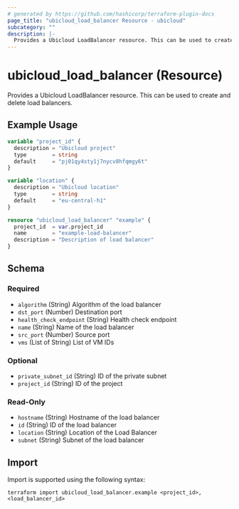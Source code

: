 ```yaml
---
# generated by https://github.com/hashicorp/terraform-plugin-docs
page_title: "ubicloud_load_balancer Resource - ubicloud"
subcategory: ""
description: |-
  Provides a Ubicloud LoadBalancer resource. This can be used to create and delete load balancers.
---
```


# ubicloud_load_balancer (Resource)

Provides a Ubicloud LoadBalancer resource. This can be used to create and delete load balancers.

## Example Usage

```terraform
variable "project_id" {
  description = "Ubicloud project"
  type        = string
  default     = "pj01qy4sty1j7nycv8hfqmgy6t"
}

variable "location" {
  description = "Ubicloud location"
  type        = string
  default     = "eu-central-h1"
}

resource "ubicloud_load_balancer" "example" {
  project_id  = var.project_id
  name        = "example-load-balancer"
  description = "Description of load balancer"
}
```

<!-- schema generated by tfplugindocs -->
## Schema

### Required

- `algorithm` (String) Algorithm of the load balancer
- `dst_port` (Number) Destination port
- `health_check_endpoint` (String) Health check endpoint
- `name` (String) Name of the load balancer
- `src_port` (Number) Source port
- `vms` (List of String) List of VM IDs

### Optional

- `private_subnet_id` (String) ID of the private subnet
- `project_id` (String) ID of the project

### Read-Only

- `hostname` (String) Hostname of the load balancer
- `id` (String) ID of the load balancer
- `location` (String) Location of the Load Balancer
- `subnet` (String) Subnet of the load balancer

## Import

Import is supported using the following syntax:

```shell
terraform import ubicloud_load_balancer.example <project_id>,<load_balancer_id>
```
